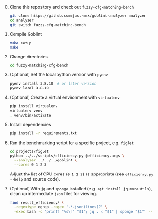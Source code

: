 
0. Clone this repository and check out `fuzzy-cfg-matching-bench`

    ```sh
    git clone https://github.com/just-max/goblint-analyzer analyzer
    cd analyzer
    git switch fuzzy-cfg-matching-bench
    ```

0. Compile Goblint

    ```sh
    make setup
    make
    ```

0. Change directories
    ```sh
    cd fuzzy-matching-cfg-bench
    ```

0. (Optional) Set the local python version with `pyenv`

    ```sh
    pyenv install 3.8.10  # or later version
    pyenv local 3.8.10
    ```

0. (Optional) Create a virtual environment with `virtualenv`

    ```sh
    pip install virtualenv
    virtualenv venv
    . venv/bin/activate
    ```

0. Install dependencies

    ```sh
    pip install -r requirements.txt
    ```

0. Run the benchmarking script for a specific project, e.g. `figlet`

    ```sh
    cd projects/figlet
    python ../../scripts/efficiency.py @efficiency.args \
      --analyzer ../../../goblint \
      --cores 0 1 2 3
    ```

    Adjust the list of CPU cores (`0 1 2 3`) as appropriate (see `efficiency.py --help` and source code).

0. (Optional) With `jq` and `sponge` installed (e.g. `apt install jq moreutils`), clean up intermediate `json` files for viewing.

    ```sh
    find result_efficiency/ \
      -regextype egrep -regex '.*.json(lines)?' \
      -exec bash -c 'printf "%s\n" "$1"; jq . < "$1" | sponge "$1"' -- {} \;
    ```
